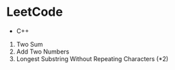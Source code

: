 # LeetCode
- C++
1. Two Sum
2. Add Two Numbers
3. Longest Substring Without Repeating Characters (*2)
